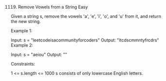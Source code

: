 1119. Remove Vowels from a String
Easy

Given a string s, remove the vowels 'a', 'e', 'i', 'o', and 'u' from it, and return the new string.



Example 1:

Input: s = "leetcodeisacommunityforcoders"
Output: "ltcdscmmntyfrcdrs"
Example 2:

Input: s = "aeiou"
Output: ""


Constraints:

1 <= s.length <= 1000
s consists of only lowercase English letters.
